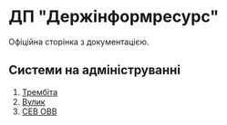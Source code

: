 # ДП "Держінформресурс"

Офіційна сторінка з документацією.

## Системи на адмініструванні

1. [Трембіта](mark.md)
2. [Вулик](mark.md)
3. [СЕВ ОВВ](mark.md)

[//begin]: # "Autogenerated link references for markdown compatibility"
[inbox]: inbox "Inbox"
[foam-tips]: foam-tips "Foam tips"
[todo]: todo "Todo"
[//end]: # "Autogenerated link references"